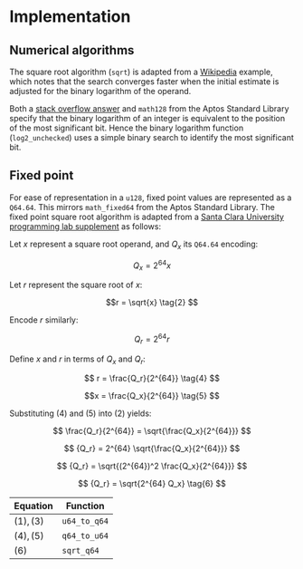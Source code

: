 # Implementation

## Numerical algorithms

The square root algorithm (`sqrt`) is adapted from a [Wikipedia] example, which
notes that the search converges faster when the initial estimate is adjusted for
the binary logarithm of the operand.

Both a [stack overflow answer] and `math128` from the Aptos Standard Library
specify that the binary logarithm of an integer is equivalent to the position of
the most significant bit. Hence the binary logarithm function (`log2_unchecked`)
uses a simple binary search to identify the most significant bit.

## Fixed point

For ease of representation in a `u128`, fixed point values are represented as a
`Q64.64`. This mirrors `math_fixed64` from the Aptos Standard Library. The fixed
point square root algorithm is adapted from a
[Santa Clara University programming lab supplement] as follows:

Let $x$ represent a square root operand, and $Q_x$ its `Q64.64` encoding:

$$ Q_x = 2^{64} x \tag{1} $$

Let $r$ represent the square root of $x$:

$$r = \sqrt{x} \tag{2} $$

Encode $r$ similarly:

$$ Q_r = 2^{64} r \tag{3} $$

Define $x$ and $r$ in terms of $Q_x$ and $Q_r$:

$$ r = \frac{Q_r}{2^{64}} \tag{4} $$

$$x = \frac{Q_x}{2^{64}} \tag{5} $$

Substituting $(4)$ and $(5)$ into $(2)$ yields:

$$ \frac{Q_r}{2^{64}} = \sqrt{\frac{Q_x}{2^{64}}} $$

$$ {Q_r} = 2^{64} \sqrt{\frac{Q_x}{2^{64}}} $$

$$ {Q_r} = \sqrt{(2^{64})^2 \frac{Q_x}{2^{64}}} $$

$$ {Q_r} = \sqrt{2^{64} Q_x} \tag{6} $$

| Equation   | Function     |
| ---------- | ------------ |
| $(1), (3)$ | `u64_to_q64` |
| $(4), (5)$ | `q64_to_u64` |
| $(6)$      | `sqrt_q64`   |

[santa clara university programming lab supplement]: https://www.cse.scu.edu/~dlewis/book3/labs/Lab11E.pdf
[stack overflow answer]: https://stackoverflow.com/a/994709
[wikipedia]: https://en.wikipedia.org/wiki/Integer_square_root#Example_implementation_in_C
